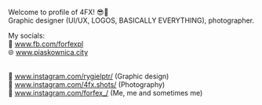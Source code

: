 Welcome to profile of 4FX! 😎🤟</br>
Graphic designer (UI/UX, LOGOS, BASICALLY EVERYTHING), photographer.</br>

My socials:</br>
📘 www.fb.com/forfexpl</br>
🌐 www.piaskownica.city</br></br>

📸 www.instagram.com/rygielptr/ (Graphic design)</br>
📸 www.instagram.com/4fx.shots/ (Photography)</br>
📸 www.instagram.com/forfex_/ (Me, me and sometimes me)
